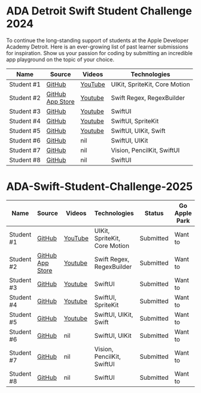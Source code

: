 # ADA Detroit Swift Student Challenge 2024


To continue the long-standing support of students at the Apple Developer Academy Detroit. Here is an ever-growing list of past learner submissions for inspiration. Show us your passion for coding by submitting an incredible app playground on the topic of your choice.




| Name | Source |    Videos    | Technologies 
|------|--------|--------------|--------------|
| Student #1 | [GitHub](https://github.com/TheIntelCorei9/Swift-Student-Challenge-23) | [YouTube](https://www.youtube.com/watch?v=ViGDWfh0ViA) | UIKit, SpriteKit, Core Motion | Submitted | Want to |
| Student #2 | [GitHub](https://github.com/yongfrank/regexgo) <br> [App Store](https://apps.apple.com/app/regex-go/id6447801504) | [Youtube](https://www.youtube.com/watch?v=nNWsuZMPHtk) | Swift Regex, RegexBuilder | Submitted | Want to |
| Student #3 | [GitHub](https://github.com/henribredt/E-Piano-WWDC23) | [Youtube](https://www.youtube.com/watch?v=0ZGPRZ1uUi0) | SwiftUI | Submitted | Want to |
| Student #4 | [GitHub](https://github.com/omarabusharar/ssc-2023) | [Youtube](https://www.youtube.com/watch?v=aL7OD8BxTJ8) | SwiftUI, SpriteKit | Submitted | Want to |
| Student #5 | [GitHub](https://github.com/underthestars-zhy/DullApp) | [Youtube](https://youtu.be/znMqh_vipY0) | SwiftUI, UIKit, Swift | Submitted | Want to |
| Student #6 | [GitHub](https://github.com/xiaoyu2006/IFS) | nil | SwiftUI, UIKit | Submitted | Want to |
| Student #7 | [GitHub](https://github.com/wyy511511/ChineseCharacterLearning) | nil | Vision, PencilKit, SwiftUI | Submitted | Want to |
| Student #8 | [GitHub](https://github.com/tanmayg1502/Diffie-Hellman-Key-Swift-Playground) | nil | SwiftUI | Submitted | Want to |




# ADA-Swift-Student-Challenge-2025

| Name | Source |    Videos    | Technologies | Status |  Go Apple Park |
|------|--------|--------------|--------------|--------|----------------|
| Student #1 | [GitHub](https://github.com/TheIntelCorei9/Swift-Student-Challenge-23) | [YouTube](https://www.youtube.com/watch?v=ViGDWfh0ViA) | UIKit, SpriteKit, Core Motion | Submitted | Want to |
| Student #2 | [GitHub](https://github.com/yongfrank/regexgo) <br> [App Store](https://apps.apple.com/app/regex-go/id6447801504) | [Youtube](https://www.youtube.com/watch?v=nNWsuZMPHtk) | Swift Regex, RegexBuilder | Submitted | Want to |
| Student #3 | [GitHub](https://github.com/henribredt/E-Piano-WWDC23) | [Youtube](https://www.youtube.com/watch?v=0ZGPRZ1uUi0) | SwiftUI | Submitted | Want to |
| Student #4 | [GitHub](https://github.com/omarabusharar/ssc-2023) | [Youtube](https://www.youtube.com/watch?v=aL7OD8BxTJ8) | SwiftUI, SpriteKit | Submitted | Want to |
| Student #5 | [GitHub](https://github.com/underthestars-zhy/DullApp) | [Youtube](https://youtu.be/znMqh_vipY0) | SwiftUI, UIKit, Swift | Submitted | Want to |
| Student #6 | [GitHub](https://github.com/xiaoyu2006/IFS) | nil | SwiftUI, UIKit | Submitted | Want to |
| Student #7 | [GitHub](https://github.com/wyy511511/ChineseCharacterLearning) | nil | Vision, PencilKit, SwiftUI | Submitted | Want to |
| Student #8 | [GitHub](https://github.com/tanmayg1502/Diffie-Hellman-Key-Swift-Playground) | nil | SwiftUI | Submitted | Want to |

